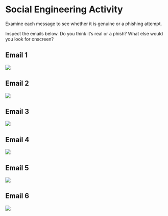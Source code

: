 # Social Engineering Activity # 
Examine each message to see whether it is genuine or a phishing attempt. 

Inspect the emails below. Do you think it’s real or a phish? What else would you look for onscreen?

## Email 1 ##
![](https://github.com/CS-Outreach-Session/Cyber-Hygiene/blob/main/images/Face_Book_email_screen_short3.png)


## Email 2 ##
![](https://github.com/CS-Outreach-Session/Cyber-Hygiene/blob/main/images/Face_Book_email_screen_short4.png)

## Email 3 ##
![](https://github.com/CS-Outreach-Session/Cyber-Hygiene/blob/main/images/email_screen_short.png)

## Email 4 ##
![](https://github.com/CS-Outreach-Session/Cyber-Hygiene/blob/main/images/email_screen_short2.png)

## Email 5 ##
![](https://github.com/CS-Outreach-Session/Cyber-Hygiene/blob/main/images/email_screen_short3.png)

## Email 6 ##
![](https://github.com/CS-Outreach-Session/Cyber-Hygiene/blob/main/images/paypal-email-fake.gif)
